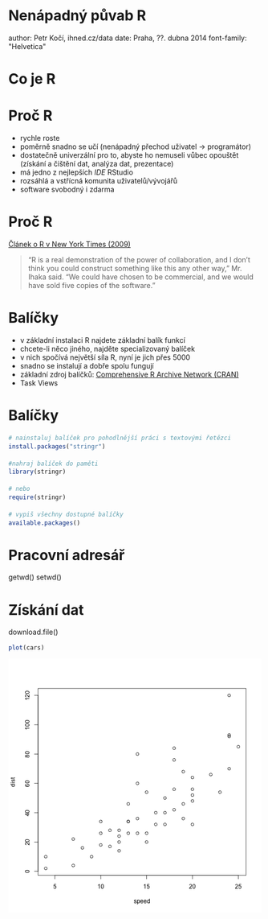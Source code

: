 Nenápadný půvab R
========================================================
author: Petr Kočí, ihned.cz/data
date: Praha, ??. dubna 2014
font-family: "Helvetica"

Co je R
========================================================

Proč R
========================================================
- rychle roste
- poměrně snadno se učí (nenápadný přechod uživatel -> programátor)
- dostatečně univerzální pro to, abyste ho nemuseli vůbec opouštět (získání a čištění dat, analýza dat, prezentace)
- má jedno z nejlepších _IDE_ RStudio
- rozsáhlá a vstřícná komunita uživatelů/vývojářů
- software svobodný i zdarma

Proč R
========================================================
[Článek o R v New York Times (2009)](http://www.nytimes.com/2009/01/07/technology/business-computing/07program.html?pagewanted=all&_r=0)
>“R is a real demonstration of the power of collaboration, and I don’t think you could construct something like this any other way,” Mr. Ihaka said. “We could have chosen to be commercial, and we would have sold five copies of the software.”

Balíčky
========================================================
- v základní instalaci R najdete základní balík funkcí
- chcete-li něco jiného, najděte specializovaný balíček
- v nich spočívá největší síla R, nyní je jich přes 5000
- snadno se instalují a dobře spolu fungují
- základní zdroj balíčků: [Comprehensive R Archive Network (CRAN)](http://cran.r-project.org/)
- Task Views

Balíčky
========================================================

```r
# nainstaluj balíček pro pohodlnější práci s textovými řetězci
install.packages("stringr")

#nahraj balíček do paměti
library(stringr)

# nebo
require(stringr)

# vypiš všechny dostupné balíčky
available.packages()
```


Pracovní adresář
========================================================
getwd()
setwd()

Získání dat
========================================================
download.file()


```r
plot(cars)
```

![plot of chunk unnamed-chunk-2](uvod-r-figure/unnamed-chunk-2.png) 

